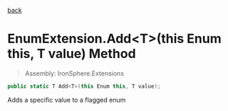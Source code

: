 ﻿

[back](/IronSphere.Extensions/types/EnumExtension)

# EnumExtension.Add&lt;T&gt;(this Enum this, T value) Method

> Assembly: IronSphere.Extensions

```csharp
public static T Add<T>(this Enum this, T value);
```

Adds a specific value to a flagged enum

 